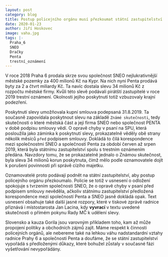 ```yaml
---
layout: post
category: blog
title: Postup policejního orgánu musí přezkoumat státní zastupitelství
date: 2020-01-23
author: Jiří Hoskovec
image: vaha.jpg
tags: |-
  Praha_6
  SNEO
  Dračky
  Penta
  trestní_oznámení
---
```

V roce 2018 Praha 6 prodala skrze svou společnost SNEO nejlukrativnější městské pozemky za 400 milionů Kč na Kypr. Na nich nyní Penta prodává byty za 2 a čtvrt miliardy Kč. Ta navíc dostala slevu 34 milionů Kč z rozpočtu městské firmy. Kvůli této slevě podávali pirátští zastupitelé v roce 2019 trestní oznámení. Okolnosti jejího poskytnutí totiž vzbuzovaly krajní podezření.

Poskytnutí slevy umožňovala kupní smlouva podepsaná 31.8.2019. Ta současně zapovídala poskytnout slevu na základě `Známé skutečnosti`, tedy skutečnosti o které městská část a její firma SNEO nebo společnost PENTA v době podpisu smlouvy vědí. O opravě chyby v psaní na SPU, která posloužila jako záminka k poskytnutí slevy, prokazatelně věděly obě strany několik měsíců `před` podpisem smlouvy. Dokládá to čilá korespondence mezi společnostmi SNEO a společností Penta za období červen až srpen 2019, která byla státnímu zastupitelství spolu s trestním oznámením předána. Navzdory tomu, že se prokazatelně jednalo o Známou skutečnost, byla sleva 34 milionů korun poskytnuta, čímž mělo podle oznamovatele dojít k porušení povinnosti při správě cízího majetku.

Oznamovatelé proto podávají podnět na státní zastupitelství, aby postup policejního orgánu přezkoumalo. Policie se totiž v usnesení o odložení spokojuje s tvrzením společnosti SNEO, že o opravě chyby v psaní před podpisem smlouvy nevěděla, ačkoliv státnímu zastupitelství předložená korespondence mezi společností Penta a SNEO jasně dokládá opak. Text usnesení  obsahuje také další jasné rozpory, které v tiskové zprávě radnice přiznává i místostarosta Jan Lacina, kdy **vyvrací** v textu uvedené skutečnosti o přímém pokynu Rady MČ k udělení slevy.

Slovensko a kauza Gorila jsou varovným příkladem toho, kam až může propojení politiky a obchodních zájmů zajít. Máme respekt k činnosti policejních orgánů, ale nebereme také na lehkou váhu nadstandardní vztahy radnice Prahy 6 a společnosti Penta a doufáme, že se státní zastupitelství vypořádá s předloženými důkazy, které bohužel zůstaly v současné fázi vyšetřování nevypořádány.
